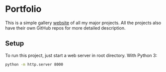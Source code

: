 # Portfolio

This is a simple gallery [website](https://andreyden.github.io/) of all my major projects. All the projects also have their own GitHub repos for more detailed description.

## Setup

To run this project, just start a web server in root directory. With Python 3:
```bash
python -m http.server 8000
```